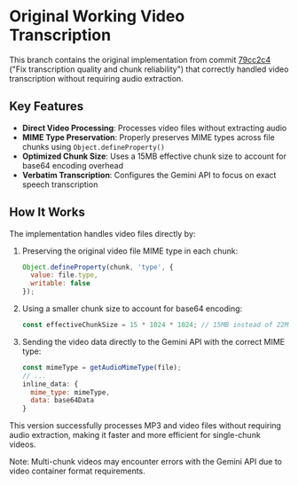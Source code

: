 # Original Working Video Transcription

This branch contains the original implementation from commit [79cc2c4](https://github.com/karstegg/audio-transcription/commit/79cc2c4a9f177d7af299595af74a1bba2fb0dd7f) ("Fix transcription quality and chunk reliability") that correctly handled video transcription without requiring audio extraction.

## Key Features

- **Direct Video Processing**: Processes video files without extracting audio
- **MIME Type Preservation**: Properly preserves MIME types across file chunks using `Object.defineProperty()`
- **Optimized Chunk Size**: Uses a 15MB effective chunk size to account for base64 encoding overhead
- **Verbatim Transcription**: Configures the Gemini API to focus on exact speech transcription

## How It Works

The implementation handles video files directly by:

1. Preserving the original video file MIME type in each chunk:
   ```javascript
   Object.defineProperty(chunk, 'type', {
     value: file.type,
     writable: false
   });
   ```

2. Using a smaller chunk size to account for base64 encoding:
   ```javascript
   const effectiveChunkSize = 15 * 1024 * 1024; // 15MB instead of 22MB
   ```

3. Sending the video data directly to the Gemini API with the correct MIME type:
   ```javascript
   const mimeType = getAudioMimeType(file);
   // ...
   inline_data: { 
     mime_type: mimeType, 
     data: base64Data 
   }
   ```

This version successfully processes MP3 and video files without requiring audio extraction, making it faster and more efficient for single-chunk videos.

Note: Multi-chunk videos may encounter errors with the Gemini API due to video container format requirements.